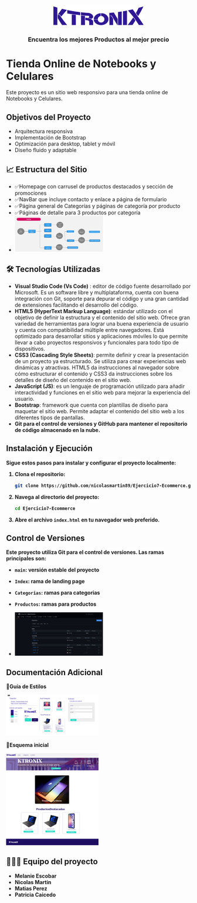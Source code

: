 <div align="center">
  <a>
    <img src="/img/ktronix.png" alt="Logo" width="50%">
  </a>
  <h3 align="center">Encuentra los mejores Productos al mejor precio</h3>
</div>


# Tienda Online de Notebooks y Celulares

Este proyecto es un sitio web responsivo para una tienda online de Notebooks y Celulares.

## Objetivos del Proyecto
- Arquitectura responsiva
- Implementación de Bootstrap
- Optimización para desktop, tablet y móvil
- Diseño fluido y adaptable

## 📈 Estructura del Sitio
- ✅Homepage con carrusel de productos destacados y sección de promociones
- ✅NavBar que incluye contacto y enlace a página de formulario
- ✅Página general de Categorías y  páginas de categoría por producto
- ✅Páginas de detalle para 3 productos por categoría
-  <img src="/img/taskflow.jpg" alt="flujo de usuario" width="50%">

##  🛠️ Tecnologías Utilizadas
- <b>Visual Studio Code (Vs Code)</b> : editor de código fuente desarrollado por Microsoft. Es un software libre y multiplataforma, cuenta con buena integración con Git, soporte para depurar el código y una gran cantidad de extensiones facilitando el desarrollo del código.
- <b>HTML5 (HyperText Markup Language)</b>: estándar utilizado con el objetivo de definir la estructura y el contenido del sitio web. Ofrece gran variedad de herramientas para lograr una buena experiencia de usuario y cuenta con compatibilidad múltiple entre navegadores. Está optimizado para desarrollar sitios y aplicaciones móviles lo que permite llevar a cabo proyectos responsivos y funcionales para todo tipo de dispositivos.
- <b>CSS3 (Cascading Style Sheets)</b>: permite definir y crear la presentación de un proyecto ya estructurado. Se utiliza para crear experiencias web dinámicas y atractivas.
HTML5 da instrucciones al navegador sobre cómo estructurar el contenido y CSS3 da instrucciones sobre los detalles de diseño del contenido en el sitio web.
- <b>JavaScript (JS)</b>: es un lenguaje de programación utilizado para añadir interactividad y funciones en el sitio web para mejorar la experiencia del usuario.
- <b>Bootstrap</b>: framework que cuenta con plantillas de diseño para maquetar el sitio web. Permite adaptar el contenido del sitio web a los diferentes tipos de pantallas.
- <b>Git para el control de versiones y GitHub para mantener el repositorio de código almacenado en la nube.

## Instalación y Ejecución
Sigue estos pasos para instalar y configurar el proyecto localmente:

1. Clona el repositorio:
    ```bash
    git clone https://github.com/nicolasmartin89/Ejercicio7-Ecommerce.git
    ```
2. Navega al directorio del proyecto:

    ```bash
    cd Ejercicio7-Ecommerce
    ```
3. Abre el archivo `index.html` en tu navegador web preferido.

## Control de Versiones
Este proyecto utiliza Git para el control de versiones. Las ramas principales son:
- `main`: versión estable del proyecto
- `Index`: rama de landing page
- `Categorias`: ramas para categorias
-  `Productos`: ramas para productos
  
-    <img src="/img/branches.png" alt="diseno" width="50%">

## Documentación Adicional
🎨Guía de Estilos

  <img src="/img/guiadiseno.png" alt="diseno" width="50%">
  
  🎨Esquema inicial


  <img src="/img/Esquemainicial.png" alt="prototipo" width="50%">

## 🧑‍🤝‍🧑 Equipo del proyecto
 - Melanie Escobar
 - Nicolas Martin
 - Matias Perez
 - Patricia Caicedo
